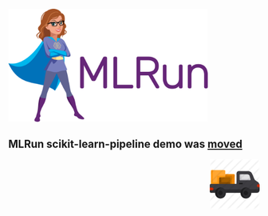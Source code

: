 <p align="left"><img src="../docs/_static/images/MLRun-logo.png" width="400"/></p>

## MLRun scikit-learn-pipeline demo was [moved](https://github.com/mlrun/demos/tree/v0.5.1/scikit-learn-pipeline)
<img align="right" src="../docs/_static/images/moving.png" alt="Moved" width="100"/>
